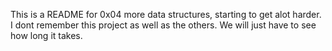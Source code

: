 This is a README for 0x04 more data structures, starting to get alot harder. I dont remember this project as well as the others. We will just have to see how long it takes. 
